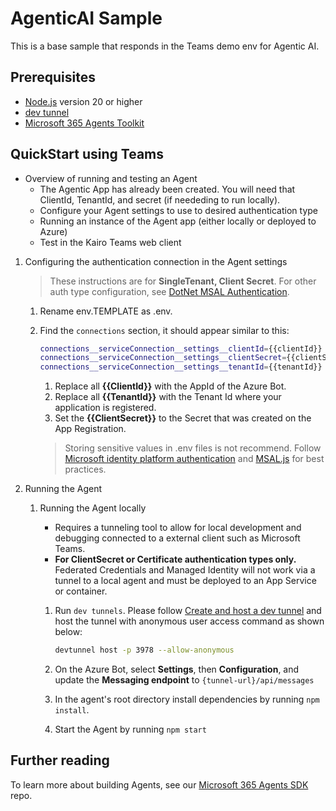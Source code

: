 # AgenticAI Sample

This is a base sample that responds in the Teams demo env for Agentic AI.

## Prerequisites

- [Node.js](https://nodejs.org/en) version 20 or higher
- [dev tunnel](https://learn.microsoft.com/en-us/azure/developer/dev-tunnels/get-started?tabs=windows)
- [Microsoft 365 Agents Toolkit](https://github.com/OfficeDev/microsoft-365-agents-toolkit)

## QuickStart using Teams

- Overview of running and testing an Agent
  - The Agentic App has already been created.  You will need that ClientId, TenantId, and secret (if neededing to run locally).
  - Configure your Agent settings to use to desired authentication type
  - Running an instance of the Agent app (either locally or deployed to Azure)
  - Test in the Kairo Teams web client

1. Configuring the authentication connection in the Agent settings
   > These instructions are for **SingleTenant, Client Secret**. For other auth type configuration, see [DotNet MSAL Authentication](https://github.com/microsoft/Agents/blob/main/docs/HowTo/MSALAuthConfigurationOptions.md).
   1. Rename env.TEMPLATE as .env.

   1. Find the `connections` section,  it should appear similar to this:

      ```bash
      connections__serviceConnection__settings__clientId={{clientId}} # this is the Client ID used for the connection.
      connections__serviceConnection__settings__clientSecret={{clientSecret}} # this is the Client Secret used for the connection.
      connections__serviceConnection__settings__tenantId={{tenantId}} # this is the tenant ID for the application.
      ```


      1. Replace all **{{ClientId}}** with the AppId of the Azure Bot.
      1. Replace all **{{TenantId}}** with the Tenant Id where your application is registered.
      1. Set the **{{ClientSecret}}** to the Secret that was created on the App Registration.
      
      > Storing sensitive values in .env files is not recommend.  Follow 
      [Microsoft identity platform authentication](https://learn.microsoft.com/en-us/entra/identity-platform/authentication-vs-authorization) and [MSAL.js](https://learn.microsoft.com/azure/active-directory/develop/msal-overview) for best practices.

1. Running the Agent
   1. Running the Agent locally
      - Requires a tunneling tool to allow for local development and debugging connected to a external client such as Microsoft Teams.
      - **For ClientSecret or Certificate authentication types only.**  Federated Credentials and Managed Identity will not work via a tunnel to a local agent and must be deployed to an App Service or container.
      
      1. Run `dev tunnels`. Please follow [Create and host a dev tunnel](https://learn.microsoft.com/en-us/azure/developer/dev-tunnels/get-started?tabs=windows) and host the tunnel with anonymous user access command as shown below:

         ```bash
         devtunnel host -p 3978 --allow-anonymous
         ```

      1. On the Azure Bot, select **Settings**, then **Configuration**, and update the **Messaging endpoint** to `{tunnel-url}/api/messages`

      1. In the agent's root directory install dependencies by running `npm install`.
      1. Start the Agent by running `npm start`


## Further reading
To learn more about building Agents, see our [Microsoft 365 Agents SDK](https://github.com/microsoft/agents) repo.
